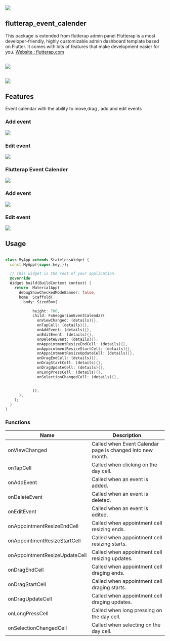 
<img src="https://github.com/flutterap59/flutterap_event_calendar/raw/main/assets/images/flutterap_logo.png" />

## flutterap_event_calender

This package is extended from flutterap admin panel Flutterap is a most developer-friendly, highly customizable admin dashboard template based on Flutter. It comes with lots of features that make development easier for you.
<a href="https://flutterap.com" rel="nofollow">Website : flutterap.com</a>
##
<a href="https://www.buymeacoffee.com/flutterap" rel="nofollow"><img src="https://github.com/flutterap59/flutterap_event_calendar/raw/main/assets/images/buyme.png" /></a>

##

<a href="https://www.flutterap.com/features" rel="nofollow"><img src="https://github.com/flutterap59/flutterap_event_calendar/raw/main/assets/images/contact_us.png" /></a>
##

## Features

Event calendar with the ability to move,drag , add and edit events

### Add event
<img src="https://github.com/flutterap59/flutterap_event_calendar/raw/main/assets/gifs/calendar1_gif.gif" />


### Edit event
<img src="https://github.com/flutterap59/flutterap_event_calendar/raw/main/assets/gifs/calendar2_gif.gif" />


### Flutterap Event Calender
<img src="https://github.com/flutterap59/flutterap_event_calendar/raw/main/assets/images/calendar2.png" />


### Add event
<img src="https://github.com/flutterap59/flutterap_event_calendar/raw/main/assets/images/calendar3.png" />


### Edit event
<img src="https://github.com/flutterap59/flutterap_event_calendar/raw/main/assets/images/calendar4.png" />


## Usage
```dart

class MyApp extends StatelessWidget {
  const MyApp({super.key,});

  // This widget is the root of your application.
  @override
  Widget build(BuildContext context) {
    return  MaterialApp(
      debugShowCheckedModeBanner: false,
      home: Scaffold(
        body: SizedBox(

            height: 700,
            child: FxGeogorianEventCalendar(
              onViewChanged: (details){},
              onTapCell: (details){},
              onAddEvent: (details){},
              onEditEvent: (details){},
              onDeleteEvent: (details){},
              onAppointmentResizeEndCell: (details){},
              onAppointmentResizeStartCell: (details){},
              onAppointmentResizeUpdateCell: (details){},
              onDragEndCell: (details){},
              onDragStartCell: (details){},
              onDragUpdateCell: (details){},
              onLongPressCell: (details){},
              onSelectionChangedCell: (details){},


            )),
      ),
    );
  }
}
```


### Functions

| Name       	        | Description                         	                      |
|---------------------|------------------------------------------------------------|
| onViewChanged 	            | Called when Event Calendar page is changed into new month. |
| onTapCell	 	 | Called when clicking on the day cell. 	                    |
| onAddEvent	 	 | Called when an event is added.                             |
| onDeleteEvent	 	 | Called when an event is deleted.                           |
| onEditEvent	 	    | Called when an event is edited.	                           |
| onAppointmentResizeEndCell	 	   | Called when appointment cell resizing ends.	               |
| onAppointmentResizeStartCell	 	    | Called when appointment cell resizing starts.	             |
| onAppointmentResizeUpdateCell	 	  | Called when appointment cell resizing updates. 	           |
| onDragEndCell 	            | Called when appointment cell draging ends.                        |
| onDragStartCell	 	 | Called when appointment cell draging starts.       	              |
| onDragUpdateCell	 	   | Called when appointment cell draging updates.       	             |
| onLongPressCell	 	  | Called when long pressing on the day cell.  	              |
| onSelectionChangedCell	 	  | Called when selecting on the day cell. 	 	                 |



